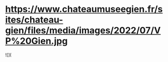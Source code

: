 # https://www.chateaumuseegien.fr/sites/chateau-gien/files/media/images/2022/07/VP%20Gien.jpg

![](
